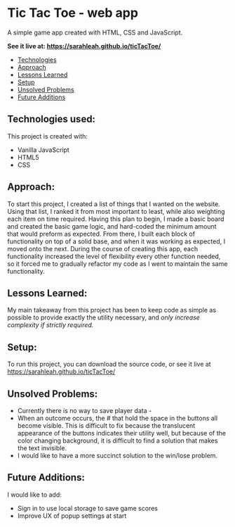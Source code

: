 Tic Tac Toe - web app
=====================
A simple game app created with HTML, CSS and JavaScript.

**See it live at: https://sarahleah.github.io/ticTacToe/**

* [Technologies](#technologies-used)
* [Approach](#approach)
* [Lessons Learned](#lessons-learned)
* [Setup](#setup)
* [Unsolved Problems](#unsolved-problems)
* [Future Additions](#future-additions)

Technologies used:
--------------------

This project is created with: 
* Vanilla JavaScript
* HTML5
* CSS

Approach: 
----------

To start this project, I created a list of things that I wanted on the website. Using that list, I ranked it from most important to least, while also weighting each item on time required. 
Having this plan to begin, I made a basic board and created the basic game logic, and hard-coded the minimum amount that would preform as expected. From there, I built each block of functionality on top of a solid base, and when it was working as expected, I moved onto the next. 
During the course of creating this app, each functionality increased the level of flexibility every other function needed, so it forced me to gradually refactor my code as I went to maintain the same functionality. 

Lessons Learned: 
-----------------

My main takeaway from this project has been to keep code as simple as possible to provide exactly the utility necessary, and *only increase complexity if strictly required.*

Setup:
---------

To run this project, you can download the source code, or see it live at https://sarahleah.github.io/ticTacToe/ 

Unsolved Problems:
-------------------

- Currently there is no way to save player data -
- When an outcome occurs, the # that hold the space in the buttons all become visible. This is difficult to fix because the translucent appearance of the buttons indicates their utility well, but because of the color changing background, it is difficult to find a solution that makes the text invisible.
- I would like to have a more succinct solution to the win/lose problem. 

Future Additions: 
-------------------

I would like to add: 
- Sign in to use local storage to save game scores
- Improve UX of popup settings at start




